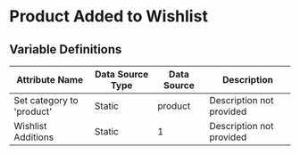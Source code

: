 # Product Added to Wishlist

### 

## Variable Definitions

| Attribute Name|Data Source Type|Data Source|Description|
| --- | --- | --- | --- |
|Set category to 'product'|Static|product|Description not provided|
|Wishlist Additions|Static|1|Description not provided|



